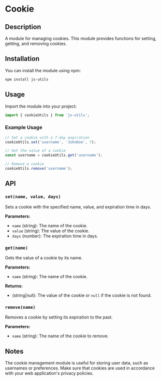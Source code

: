 # Cookie

## Description

A module for managing cookies. This module provides functions for setting, getting, and removing cookies.

## Installation

You can install the module using npm:

```bash
npm install js-utils
```

## Usage

Import the module into your project:

```javascript
import { cookieUtils } from 'js-utils';
```

### Example Usage

```javascript
// Set a cookie with a 7-day expiration
cookieUtils.set('username', 'JohnDoe', 7);

// Get the value of a cookie
const username = cookieUtils.get('username');

// Remove a cookie
cookieUtils.remove('username');
```

## API

### `set(name, value, days)`

Sets a cookie with the specified name, value, and expiration time in days.

**Parameters:**
- `name` (string): The name of the cookie.
- `value` (string): The value of the cookie.
- `days` (number): The expiration time in days.

### `get(name)`

Gets the value of a cookie by its name.

**Parameters:**
- `name` (string): The name of the cookie.

**Returns:**
- (string|null): The value of the cookie or `null` if the cookie is not found.

### `remove(name)`

Removes a cookie by setting its expiration to the past.

**Parameters:**
- `name` (string): The name of the cookie to remove.

## Notes

The cookie management module is useful for storing user data, such as usernames or preferences. Make sure that cookies are used in accordance with your web application's privacy policies.
